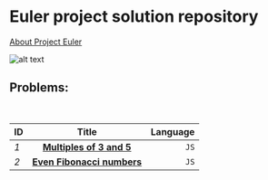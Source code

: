 # Euler project solution repository


[About Project Euler ](https://projecteuler.net/about)

![alt text](https://projecteuler.net/images/clipart/euler_portrait.png "Euler")


## Problems: 
 <br>


|     ID        | Title                                                  | Language|
|---------------|:------------------------------------------------------:| -------:|
| *1*           | [**Multiples of 3 and 5** ](../master/js/euler1.js)    |  `JS`   |
| *2*           |  [**Even Fibonacci numbers**  ](../master/js/euler2.js)|  `JS`   |



